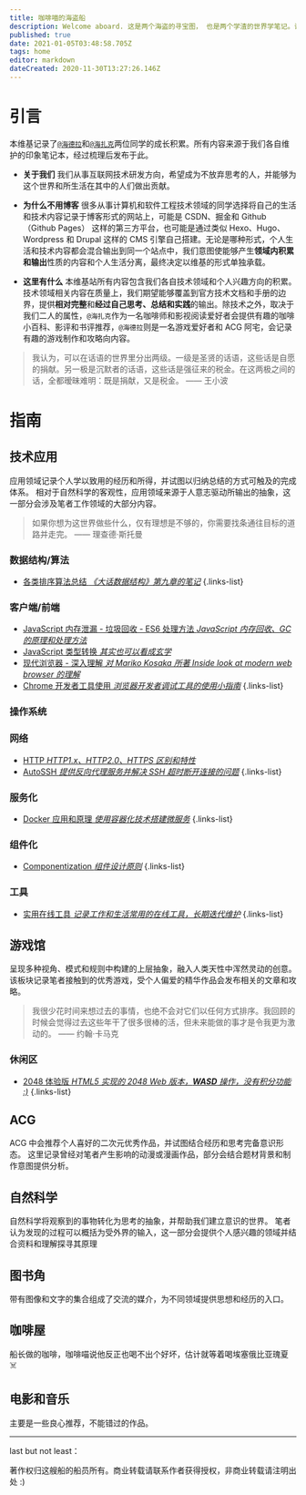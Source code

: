 ```yaml
---
title: 咖啡喵的海盗船
description: Welcome aboard. 这是两个海盗的寻宝图， 也是两个学渣的世界学笔记。请随意参观 :)
published: true
date: 2021-01-05T03:48:58.705Z
tags: home
editor: markdown
dateCreated: 2020-11-30T13:27:26.146Z
---
```


# 引言

本维基记录了[`@海德拉`](https://blog.jovipro.com/)和[`@海扎克`](https://hijack.rocks/)两位同学的成长积累。所有内容来源于我们各自维护的印象笔记本，经过梳理后发布于此。

- **关于我们**
  我们从事互联网技术研发方向，希望成为不放弃思考的人，并能够为这个世界和所生活在其中的人们做出贡献。

- **为什么不用博客**
  很多从事计算机和软件工程技术领域的同学选择将自己的生活和技术内容记录于博客形式的网站上，可能是 CSDN、掘金和 Github（Github Pages） 这样的第三方平台，也可能是通过类似 Hexo、Hugo、Wordpress 和 Drupal 这样的 CMS 引擎自己搭建。无论是哪种形式，个人生活和技术内容都会混合输出到同一个站点中，我们意图使能够产生**领域内积累和输出**性质的内容和个人生活分离，最终决定以维基的形式单独承载。

- **这里有什么**
  本维基站所有内容包含我们各自技术领域和个人兴趣方向的积累。技术领域相关内容在质量上，我们期望能够覆盖到官方技术文档和手册的边界，提供**相对完整**和**经过自己思考、总结和实践**的输出。除技术之外，取决于我们二人的属性，`@海扎克`作为一名咖啡师和影视阅读爱好者会提供有趣的咖啡小百科、影评和书评推荐，`@海德拉`则是一名游戏爱好者和 ACG 阿宅，会记录有趣的游戏制作和攻略向内容。
  
> 我认为，可以在话语的世界里分出两级。一级是圣贤的话语，这些话是自愿的捐献。另一极是沉默者的话语，这些话是强征来的税金。在这两极之间的话，全都暧昧难明：既是捐献，又是税金。
  —— 王小波


# 指南

## 技术应用

应用领域记录个人学以致用的经历和所得，并试图以归纳总结的方式可触及的完成体系。
相对于自然科学的客观性，应用领域来源于人意志驱动所输出的抽象，这一部分会涉及笔者工作领域的大部分内容。

> 如果你想为这世界做些什么，仅有理想是不够的，你需要找条通往目标的道路并走完。
  —— 理查德·斯托曼

### 数据结构/算法

- [各类排序算法总结 *《大话数据结构》第九章的笔记*](/zh/technology/algorithm/sort)
{.links-list}

### 客户端/前端

- [JavaScript 内存泄漏 - 垃圾回收 - ES6 处理方法 *JavaScript 内存回收、GC 的原理和处理方法*](/zh/technology/web/performance)
- [JavaScript 类型转换 *其实也可以看成玄学*](/zh/technology/web/type-conversion)
- [现代浏览器 - 深入理解 *对 Mariko Kosaka 所著 Inside look at modern web browser 的理解*](/zh/technology/web/inside-look-at-browser)
- [Chrome 开发者工具使用 *浏览器开发者调试工具的使用小指南*](/zh/technology/web/chrome-devtools)
{.links-list}

### 操作系统

### 网络

- [HTTP *HTTP1.x、HTTP2.0、HTTPS 区别和特性*](/zh/technology/network/http)
- [AutoSSH *提供反向代理服务并解决 SSH 超时断开连接的问题*](/zh/technology/network/autossh)
{.links-list}

### 服务化

- [Docker 应用和原理 *使用容器化技术搭建微服务*](/zh/technology/saas/docker)
{.links-list}

### 组件化

- [Componentization *组件设计原则*](/zh/technology/componentization/component-design)
{.links-list}

### 工具

- [实用在线工具 *记录工作和生活常用的在线工具，长期迭代维护*](/zh/technology/tools/online)
{.links-list}

## 游戏馆

呈现多种视角、模式和规则中构建的上层抽象，融入人类天性中浑然灵动的创意。
该板块记录笔者接触到的优秀游戏，受个人偏爱的精华作品会发布相关的文章和攻略。

> 我很少花时间来想过去的事情，也绝不会对它们以任何方式排序。我回顾的时候会觉得过去这些年干了很多很棒的活，但未来能做的事才是令我更为激动的。
  —— 约翰·卡马克
  
### 休闲区

- [2048 体验版 *HTML5 实现的 2048 Web 版本，**WASD** 操作，没有积分功能 :)*](/zh/games/casual/2048)
{.links-list}

## ACG

ACG 中会推荐个人喜好的二次元优秀作品，并试图结合经历和思考完备意识形态。
这里记录曾经对笔者产生影响的动漫或漫画作品，部分会结合题材背景和制作意图提供分析。

## 自然科学

自然科学将观察到的事物转化为思考的抽象，并帮助我们建立意识的世界。
笔者认为发现的过程可以概括为受外界的输入，这一部分会提供个人感兴趣的领域并结合资料和理解探寻其原理

## 图书角

带有图像和文字的集合组成了交流的媒介，为不同领域提供思想和经历的入口。


## 咖啡屋

船长做的咖啡，咖啡喵说他反正也喝不出个好坏，估计就等着喝埃塞俄比亚瑰夏 ☠️


## 电影和音乐 

主要是一些良心推荐，不能错过的作品。

---

last but not least：

著作权归这艘船的船员所有。商业转载请联系作者获得授权，非商业转载请注明出处 :)